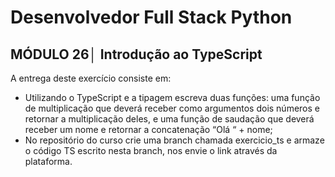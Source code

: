 # Desenvolvedor Full Stack Python

## MÓDULO 26│ Introdução ao TypeScript

A entrega deste exercício consiste em:

- Utilizando o TypeScript e a tipagem escreva duas funções: uma função de multiplicação que deverá receber como argumentos dois números
  e retornar a multiplicação deles, e uma função de saudação que deverá receber um nome e retornar a concatenação “Olá “ + nome;
- No repositório do curso crie uma branch chamada exercicio_ts e armaze o código TS escrito nesta branch, nos envie o link através da plataforma.

